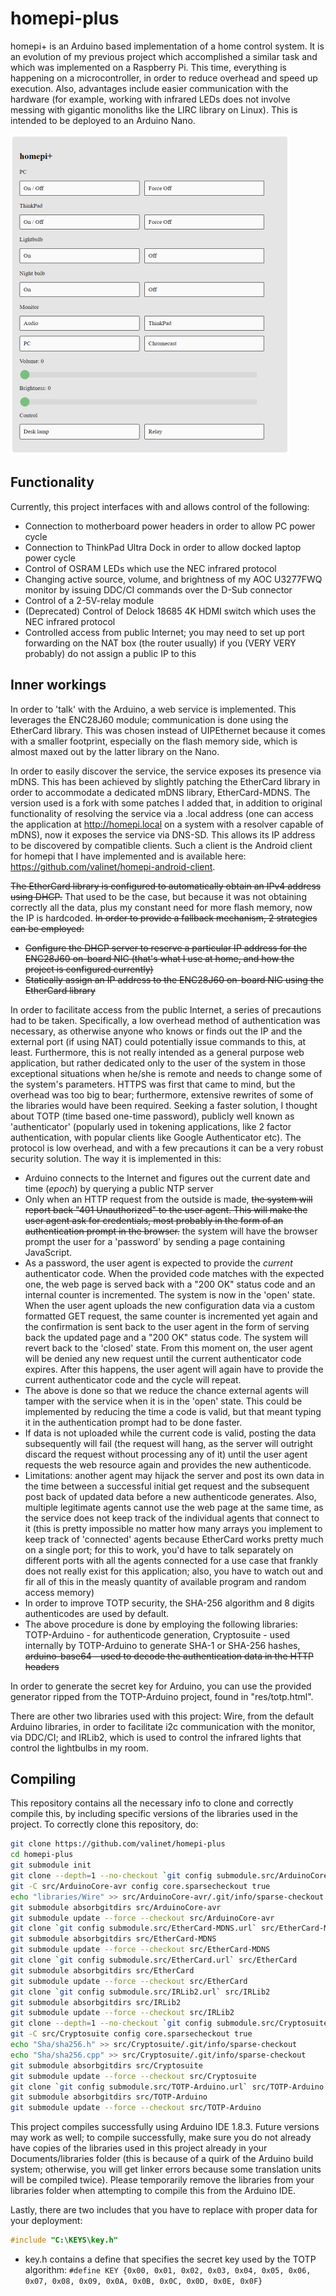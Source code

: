 # homepi-plus
homepi+ is an Arduino based implementation of a home control system. It is an evolution of my previous project which accomplished a similar task and which was implemented on a Raspberry Pi. This time, everything is happening on a microcontroller, in order to reduce overhead and speed up execution. Also, advantages include easier communication with the hardware (for example, working with infrared LEDs does not involve messing with gigantic monoliths like the LIRC library on Linux). This is intended to be deployed to an Arduino Nano.

<img src="res\img0.png" alt="img0" style="zoom:50%;" />

## Functionality

Currently, this project interfaces with and allows control of the following:

* Connection to motherboard power headers in order to allow PC power cycle
* Connection to ThinkPad Ultra Dock in order to allow docked laptop power cycle
* Control of OSRAM LEDs which use the NEC infrared protocol
* Changing active source, volume, and brightness of my AOC U3277FWQ monitor by issuing DDC/CI commands over the D-Sub connector
* Control of a 2-5V-relay module
* (Deprecated) Control of Delock 18685 4K HDMI switch which uses the NEC infrared protocol
* Controlled access from public Internet; you may need to set up port forwarding on the NAT box (the router usually) if you (VERY VERY probably) do not assign a public IP to this

## Inner workings

In order to 'talk' with the Arduino, a web service is implemented. This leverages the ENC28J60 module; communication is done using the EtherCard library. This was chosen instead of UIPEthernet because it comes with a smaller footprint, especially on the flash memory side, which is almost maxed out by the latter library on the Nano.

In order to easily discover the service, the service exposes its presence via mDNS. This has been achieved by slightly patching the EtherCard library in order to accommodate a dedicated mDNS library, EtherCard-MDNS. The version used is a fork with some patches I added that, in addition to original functionality of resolving the service via a .local address (one can access the application at http://homepi.local on a system with a resolver capable of mDNS), now it exposes the service via DNS-SD. This allows its IP address to be discovered by compatible clients. Such a client is the Android client for homepi that I have implemented and is available here: https://github.com/valinet/homepi-android-client.

~~The EtherCard library is configured to automatically obtain an IPv4 address using DHCP.~~ That used to be the case, but because it was not obtaining correctly all the data, plus my constant need for more flash memory, now the IP is hardcoded. ~~In order to provide a fallback mechanism, 2 strategies can be employed:~~

* ~~Configure the DHCP server to reserve a particular IP address for the ENC28J60 on-board NIC (that's what I use at home, and how the project is configured currently)~~
* ~~Statically assign an IP address to the ENC28J60 on-board NIC using the EtherCard library~~

In order to facilitate access from the public Internet, a series of precautions had to be taken. Specifically, a low overhead method of authentication was necessary, as otherwise anyone who knows or finds out the IP and the external port (if using NAT) could potentially issue commands to this, at least. Furthermore, this is not really intended as a general purpose web application, but rather dedicated only to the user of the system in those exceptional situations when he/she is remote and needs to change some of the system's parameters. HTTPS was first that came to mind, but the overhead was too big to bear; furthermore, extensive rewrites of some of the libraries would have been required. Seeking a faster solution, I thought about TOTP (time based one-time password), publicly well known as 'authenticator' (popularly used in tokening applications, like 2 factor authentication, with popular clients like Google Authenticator etc). The protocol is low overhead, and with a few precautions it can be a very robust security solution. The way it is implemented in this:

* Arduino connects to the Internet and figures out the current date and time (*epoch*) by querying a public NTP server
* Only when an HTTP request from the outside is made, ~~the system will report back "401 Unauthorized" to the user agent. This will make the user agent ask for credentials, most probably in the form of an authentication prompt in the browser.~~ the system will have the browser prompt the user for a 'password' by sending a page containing JavaScript.
* As a password, the user agent is expected to provide the *current* authenticator code. When the provided code matches with the expected one, the web page is served back with a "200 OK" status code and an internal counter is incremented. The system is now in the 'open' state. When the user agent uploads the new configuration data via a custom formatted GET request, the same counter is incremented yet again and the confirmation is sent back to the user agent in the form of serving back the updated page and a "200 OK" status code. The system will revert back to the 'closed' state. From this moment on, the user agent will be denied any new request until the current authenticator code expires. After this happens, the user agent will again have to provide the current authenticator code and the cycle will repeat.
* The above is done so that we reduce the chance external agents will tamper with the service when it is in the 'open' state. This could be implemented by reducing the time a code is valid, but that meant typing it in the authentication prompt had to be done faster.
* If data is not uploaded while the current code is valid, posting the data subsequently will fail (the request will hang, as the server will outright discard the request without processing any of it) until the user agent requests the web resource again and provides the new authenticode.
* Limitations: another agent may hijack the server and post its own data in the time between a successful initial get request and the subsequent post back of updated data before a new authenticode generates. Also, multiple legitimate agents cannot use the web page at the same time, as the service does not keep track of the individual agents that connect to it (this is pretty impossible no matter how many arrays you implement to keep track of 'connected' agents because EtherCard works pretty much on a single port; for this to work, you'd have to talk separately on different ports with all the agents connected for a use case that frankly does not really exist for this application; also, you have to watch out and fir all of this in the measly quantity of available program and random access memory)
* In order to improve TOTP security, the SHA-256 algorithm and 8 digits authenticodes are used by default.
* The above procedure is done by employing the following libraries: TOTP-Arduino - for authenticode generation, Cryptosuite - used internally by TOTP-Arduino to generate SHA-1 or SHA-256 hashes, ~~arduino-base64 - used to decode the authentication data in the HTTP headers~~

In order to generate the secret key for Arduino, you can use the provided generator ripped from the TOTP-Arduino project, found in "res/totp.html".

There are other two libraries used with this project: Wire, from the default Arduino libraries, in order to facilitate i2c communication with the monitor, via DDC/CI; and IRLib2, which is used to control the infrared lights that control the lightbulbs in my room.

## Compiling

This repository contains all the necessary info to clone and correctly compile this, by including specific versions of the libraries used in the project. To correctly clone this repository, do:

```bash
git clone https://github.com/valinet/homepi-plus
cd homepi-plus
git submodule init
git clone --depth=1 --no-checkout `git config submodule.src/ArduinoCore-avr.url` src/ArduinoCore-avr
git -C src/ArduinoCore-avr config core.sparsecheckout true
echo "libraries/Wire" >> src/ArduinoCore-avr/.git/info/sparse-checkout
git submodule absorbgitdirs src/ArduinoCore-avr
git submodule update --force --checkout src/ArduinoCore-avr
git clone `git config submodule.src/EtherCard-MDNS.url` src/EtherCard-MDNS
git submodule absorbgitdirs src/EtherCard-MDNS
git submodule update --force --checkout src/EtherCard-MDNS
git clone `git config submodule.src/EtherCard.url` src/EtherCard
git submodule absorbgitdirs src/EtherCard
git submodule update --force --checkout src/EtherCard
git clone `git config submodule.src/IRLib2.url` src/IRLib2
git submodule absorbgitdirs src/IRLib2
git submodule update --force --checkout src/IRLib2
git clone --depth=1 --no-checkout `git config submodule.src/Cryptosuite.url` src/Cryptosuite
git -C src/Cryptosuite config core.sparsecheckout true
echo "Sha/sha256.h" >> src/Cryptosuite/.git/info/sparse-checkout
echo "Sha/sha256.cpp" >> src/Cryptosuite/.git/info/sparse-checkout
git submodule absorbgitdirs src/Cryptosuite
git submodule update --force --checkout src/Cryptosuite
git clone `git config submodule.src/TOTP-Arduino.url` src/TOTP-Arduino
git submodule absorbgitdirs src/TOTP-Arduino
git submodule update --force --checkout src/TOTP-Arduino
```

This project compiles successfully using Arduino IDE 1.8.3. Future versions may work as well; to compile successfully, make sure you do not already have copies of the libraries used in this project already in your Documents/libraries folder (this is because of a quirk of the Arduino build system; otherwise, you will get linker errors because some translation units will be compiled twice). Please temporarily remove the libraries from your libraries folder when attempting to compile this from the Arduino IDE.

Lastly, there are two includes that you have to replace with proper data for your deployment:

```c
#include "C:\KEYS\key.h"
```

* key.h contains a define that specifies the secret key used by the TOTP algorithm: ``#define KEY {0x00, 0x01, 0x02, 0x03, 0x04, 0x05, 0x06, 0x07, 0x08, 0x09, 0x0A, 0x0B, 0x0C, 0x0D, 0x0E, 0x0F}``